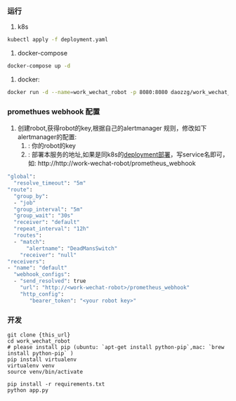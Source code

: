 
### 运行
1. k8s
```bash
kubectl apply -f deployment.yaml
```

1. docker-compose
```bash
docker-compose up -d
```

1. docker:
```bash
docker run -d --name=work_wechat_robot -p 8080:8080 daozzg/work_wechat_robot 
```


### promethues webhook 配置
1. 创建robot,获得robot的key,根据自己的alertmanager 规则，修改如下alertmanager的配置:
    1. <your robot key>: 你的robot的key
    1. <work-wechat-robot>: 部署本服务的地址,如果是同k8s的[deployment部署](./deployment.yaml)，写service名即可，如: http://http://work-wechat-robot/prometheus_webhook
```bash
"global":
  "resolve_timeout": "5m"
"route":
  "group_by":
  - "job"
  "group_interval": "5m"
  "group_wait": "30s"
  "receiver": "default"
  "repeat_interval": "12h"
  "routes":
  - "match":
      "alertname": "DeadMansSwitch"
    "receiver": "null"
"receivers":
- "name": "default"
  "webhook_configs":
  - "send_resolved": true
    "url": "http://<work-wechat-robot>/prometheus_webhook"
    "http_config":
       "bearer_token": "<your robot key>"
```

### 开发
```
git clone {this_url}
cd work_wechat_robot
# please install pip (ubuntu: `apt-get install python-pip`,mac: `brew install python-pip` )
pip install virtualenv
virtualenv venv
source venv/bin/activate

pip install -r requirements.txt
python app.py

```